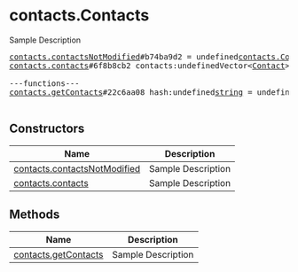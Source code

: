 # contacts.Contacts

Sample Description

<pre>
<a href="../constructor/contacts.contactsNotModified">contacts.contactsNotModified</a>#b74ba9d2 = undefined<a href="../type/contacts.Contacts.md">contacts.Contacts</a>;
<a href="../constructor/contacts.contacts">contacts.contacts</a>#6f8b8cb2 contacts:undefinedVector&lt;<a href="../type/Contact.md">Contact</a>&gt; users:undefinedVector&lt;<a href="../type/User.md">User</a>&gt; = undefined<a href="../type/contacts.Contacts.md">contacts.Contacts</a>;

---functions---
<a href="../method/contacts.getContacts">contacts.getContacts</a>#22c6aa08 hash:undefined<a href="../type/string.md">string</a> = undefined<a href="../type/contacts.Contacts.md">contacts.Contacts</a>;

</pre>

## Constructors

| Name | Description |
|------|-------------|
| [contacts.contactsNotModified](../constructor/contacts.contactsNotModified.md) | Sample Description |
| [contacts.contacts](../constructor/contacts.contacts.md) | Sample Description |

## Methods

| Name | Description |
|------|-------------|
| [contacts.getContacts](../method/contacts.getContacts.md) | Sample Description |

